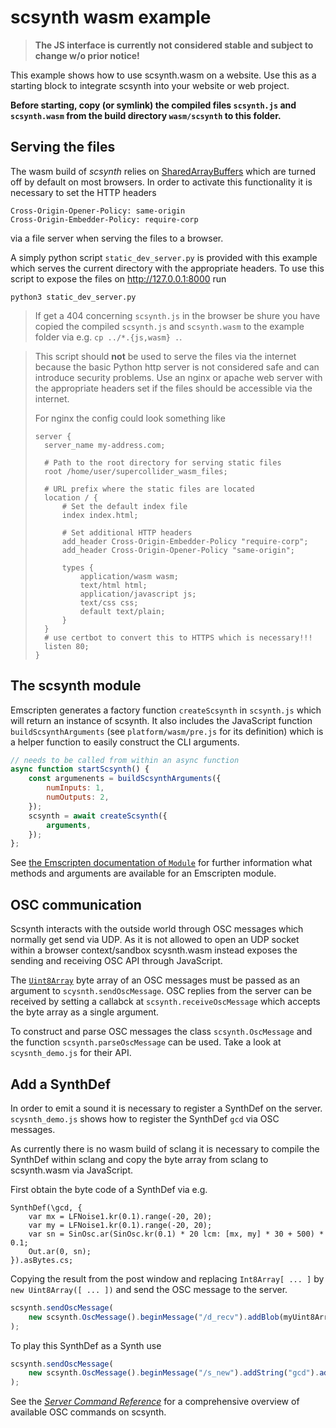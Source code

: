 # scsynth wasm example

> __The JS interface is currently not considered stable and subject to change w/o prior notice!__

This example shows how to use scsynth.wasm on a website.
Use this as a starting block to integrate scsynth into your website or web project.

__Before starting, copy (or symlink) the compiled files `scsynth.js` and `scsynth.wasm` from the build directory `wasm/scsynth` to this folder.__

## Serving the files

The wasm build of _scsynth_ relies on [SharedArrayBuffers](https://developer.mozilla.org/en-US/docs/Web/JavaScript/Reference/Global_Objects/SharedArrayBuffer) which are turned off by default on most browsers.
In order to activate this functionality it is necessary to set the HTTP headers

```http
Cross-Origin-Opener-Policy: same-origin
Cross-Origin-Embedder-Policy: require-corp
```

via a file server when serving the files to a browser.

A simply python script `static_dev_server.py` is provided with this example which serves the current directory with the appropriate headers.
To use this script to expose the files on <http://127.0.0.1:8000> run

```shell
python3 static_dev_server.py
```

> If get a 404 concerning `scsynth.js` in the browser be shure you have copied the compiled `scsynth.js` and `scsynth.wasm` to the example folder via e.g. `cp ../*.{js,wasm} .`.

> This script should __not__ be used to serve the files via the internet because the basic Python http server is not considered safe and can introduce security problems.
> Use an nginx or apache web server with the appropriate headers set if the files should be accessible via the internet.
>
> For nginx the config could look something like
>
> ```nginx
> server {
>   server_name my-address.com;
>
>   # Path to the root directory for serving static files
>   root /home/user/supercollider_wasm_files;
>
>   # URL prefix where the static files are located
>   location / {
>       # Set the default index file
>       index index.html;
>
>       # Set additional HTTP headers
>       add_header Cross-Origin-Embedder-Policy "require-corp";
>       add_header Cross-Origin-Opener-Policy "same-origin";
>
>       types {
>           application/wasm wasm;
>           text/html html;
>           application/javascript js;
>           text/css css;
>           default text/plain;
>       }
>   }
>   # use certbot to convert this to HTTPS which is necessary!!!
>   listen 80;
> }
> ```

## The scsynth module

Emscripten generates a factory function `createScsynth` in `scsynth.js` which will return an instance of scsynth.
It also includes the JavaScript function `buildScsynthArguments` (see `platform/wasm/pre.js` for its definition) which is a helper function to easily construct the CLI arguments.

```javascript
// needs to be called from within an async function
async function startScsynth() {
    const argumenents = buildScsynthArguments({
        numInputs: 1,
        numOutputs: 2,
    });
    scsynth = await createScsynth({
        arguments,
    });
};
```

See [the Emscripten documentation of `Module`](https://emscripten.org/docs/api_reference/module.html) for further information what methods and arguments are available for an Emscripten module.

## OSC communication

Scsynth interacts with the outside world through OSC messages which normally get send via UDP.
As it is not allowed to open an UDP socket within a browser context/sandbox scysnth.wasm instead exposes the sending and receiving OSC API through JavaScript.

The [`Uint8Array`](https://developer.mozilla.org/en-US/docs/Web/JavaScript/Reference/Global_Objects/Uint8Array) byte array of an OSC messages must be passed as an argument to `scysnth.sendOscMessage`.
OSC replies from the server can be received by setting a callabck at `scsynth.receiveOscMessage` which accepts the byte array as a single argument.

To construct and parse OSC messages the class `scsynth.OscMessage` and the function `scsynth.parseOscMessage` can be used.
Take a look at `scysnth_demo.js` for their API.

## Add a SynthDef

In order to emit a sound it is necessary to register a SynthDef on the server.
`scysnth_demo.js` shows how to register the SynthDef `gcd` via OSC messages.

As currently there is no wasm build of sclang it is necessary to compile the SynthDef within sclang and copy the byte array from sclang to scsynth.wasm via JavaScript.

First obtain the byte code of a SynthDef via e.g.

```supercollider
SynthDef(\gcd, {
    var mx = LFNoise1.kr(0.1).range(-20, 20);
    var my = LFNoise1.kr(0.1).range(-20, 20);
    var sn = SinOsc.ar(SinOsc.kr(0.1) * 20 lcm: [mx, my] * 30 + 500) * 0.1;
    Out.ar(0, sn);
}).asBytes.cs;
```

Copying the result from the post window and replacing `Int8Array[ ... ]` by `new Uint8Array([ ... ])` and send the OSC message to the server.

```javascript
scsynth.sendOscMessage(
    new scsynth.OscMessage().beginMessage("/d_recv").addBlob(myUint8Array).endMessage().getData()
);
```

To play this SynthDef as a Synth use

```javascript
scsynth.sendOscMessage(
    new scsynth.OscMessage().beginMessage("/s_new").addString("gcd").addInt(1000).addInt(1).addInt(0).endMessage().getData()
);
```

See the [_Server Command Reference_](https://docs.supercollider.online/Reference/Server-Command-Reference.html) for a comprehensive overview of available OSC commands on scsynth.
